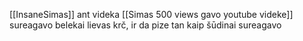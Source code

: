 [[InsaneSimas]] ant videka [[Simas 500 views gavo youtube videke]] sureagavo belekai lievas krč, ir da pize tan kaip šūdinai sureagavo